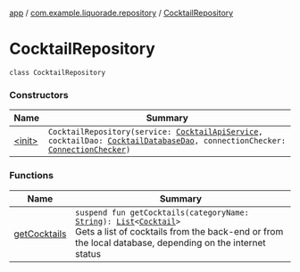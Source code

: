 [app](../../index.md) / [com.example.liquorade.repository](../index.md) / [CocktailRepository](./index.md)

# CocktailRepository

`class CocktailRepository`

### Constructors

| Name | Summary |
|---|---|
| [&lt;init&gt;](-init-.md) | `CocktailRepository(service: `[`CocktailApiService`](../../com.example.liquorade.network/-cocktail-api-service/index.md)`, cocktailDao: `[`CocktailDatabaseDao`](../../com.example.liquorade.database/-cocktail-database-dao/index.md)`, connectionChecker: `[`ConnectionChecker`](../../com.example.liquorade.network/-connection-checker/index.md)`)` |

### Functions

| Name | Summary |
|---|---|
| [getCocktails](get-cocktails.md) | `suspend fun getCocktails(categoryName: `[`String`](https://kotlinlang.org/api/latest/jvm/stdlib/kotlin/-string/index.html)`): `[`List`](https://kotlinlang.org/api/latest/jvm/stdlib/kotlin.collections/-list/index.html)`<`[`Cocktail`](../../com.example.liquorade.domain/-cocktail/index.md)`>`<br>Gets a list of cocktails from the back-end or from the local database, depending on the internet status |
